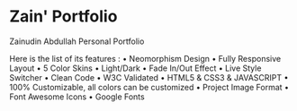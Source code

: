 # Zain' Portfolio
Zainudin Abdullah Personal Portfolio

Here is the list of its features :
• Neomorphism Design
• Fully Responsive Layout
• 5 Color Skins 
• Light/Dark
• Fade In/Out Effect
• Live Style Switcher
• Clean Code
• W3C Validated
• HTML5 & CSS3 & JAVASCRIPT
• 100% Customizable, all colors can be customized
• Project Image Format
• Font Awesome Icons
• Google Fonts